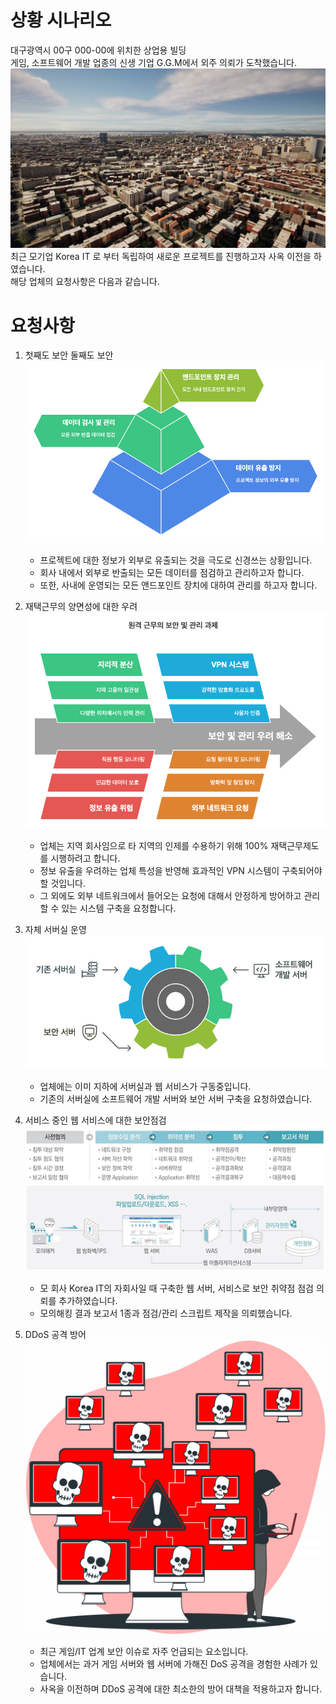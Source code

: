 # 상황 시나리오
대구광역시 00구 000-00에 위치한 상업용 빌딩  
게임, 소프트웨어 개발 업종의 신생 기업 G.G.M에서 외주 의뢰가 도착했습니다.  
![alt text](images/image-1.png)
최근 모기업 Korea IT 로 부터 독립하여 새로운 프로젝트를 진행하고자 사옥 이전을 하였습니다.  
해당 업체의 요청사항은 다음과 같습니다.  

# 요청사항

1. 첫째도 보안 둘째도 보안
![alt text](images/image-2.png)
   - 프로젝트에 대한 정보가 외부로 유출되는 것을 극도로 신경쓰는 상황입니다.
   - 회사 내에서 외부로 반출되는 모든 데이터를 점검하고 관리하고자 합니다.
   - 또한, 사내에 운영되는 모든 앤드포인트 장치에 대하여 관리를 하고자 합니다.

2. 재택근무의 양면성에 대한 우려
![alt text](images/image-3.png)
   - 업체는 지역 회사임으로 타 지역의 인제를 수용하기 위해 100% 재택근무제도를 시행하려고 합니다.
   - 정보 유출을 우려하는 업체 특성을 반영해 효과적인 VPN 시스템이 구축되어야할 것입니다.
   - 그 외에도 외부 네트워크에서 들어오는 요청에 대해서 안정하게 방어하고 관리할 수 있는 시스템 구축을 요청합니다.

3. 자체 서버실 운영
![alt text](images/image-4.png)
   - 업체에는 이미 지하에 서버실과 웹 서비스가 구동중입니다.
   - 기존의 서버실에 소프트웨어 개발 서버와 보안 서버 구축을 요청하였습니다.

4. 서비스 중인 웹 서비스에 대한 보안점검
![alt text](images/image-5.png)
   - 모 회사 Korea IT의 자회사일 때 구축한 웹 서버, 서비스로 보안 취약점 점검 의뢰를 추가하였습니다.
   - 모의해킹 결과 보고서 1종과 점검/관리 스크립트 제작을 의뢰했습니다.

5. DDoS 공격 방어 
![alt text](images/image-6.png)
   - 최근 게임/IT 업계 보안 이슈로 자주 언급되는 요소입니다.
   - 업체에서는 과거 게임 서버와 웹 서버에 가해진 DoS 공격을 경험한 사례가 있습니다.
   - 사옥을 이전하며 DDoS 공격에 대한 최소한의 방어 대책을 적용하고자 합니다.